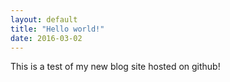 ```yaml
---
layout: default
title: "Hello world!"
date: 2016-03-02
---
```


This is a test of my new blog site hosted on github!
